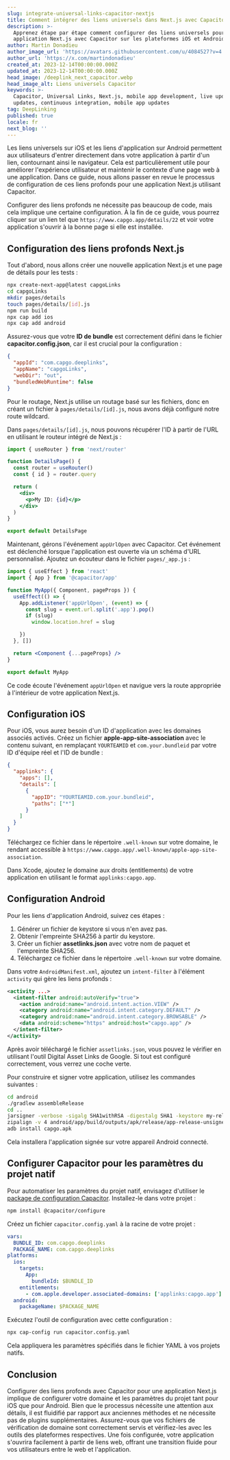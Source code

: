 ```yaml
---
slug: integrate-universal-links-capacitor-nextjs
title: Comment intégrer des liens universels dans Next.js avec Capacitor
description: >-
  Apprenez étape par étape comment configurer des liens universels pour votre
  application Next.js avec Capacitor sur les plateformes iOS et Android.
author: Martin Donadieu
author_image_url: 'https://avatars.githubusercontent.com/u/4084527?v=4'
author_url: 'https://x.com/martindonadieu'
created_at: 2023-12-14T00:00:00.000Z
updated_at: 2023-12-14T00:00:00.000Z
head_image: /deeplink_next_capacitor.webp
head_image_alt: Liens universels Capacitor
keywords: >-
  Capacitor, Universal Links, Next.js, mobile app development, live updates, OTA
  updates, continuous integration, mobile app updates
tag: DeepLinking
published: true
locale: fr
next_blog: ''
---
```

Les liens universels sur iOS et les liens d'application sur Android permettent aux utilisateurs d'entrer directement dans votre application à partir d'un lien, contournant ainsi le navigateur. Cela est particulièrement utile pour améliorer l'expérience utilisateur et maintenir le contexte d'une page web à une application. Dans ce guide, nous allons passer en revue le processus de configuration de ces liens profonds pour une application Next.js utilisant Capacitor.

Configurer des liens profonds ne nécessite pas beaucoup de code, mais cela implique une certaine configuration. À la fin de ce guide, vous pourrez cliquer sur un lien tel que `https://www.capgo.app/details/22` et voir votre application s'ouvrir à la bonne page si elle est installée.

## Configuration des liens profonds Next.js

Tout d'abord, nous allons créer une nouvelle application Next.js et une page de détails pour les tests :

```sh
npx create-next-app@latest capgoLinks
cd capgoLinks
mkdir pages/details
touch pages/details/[id].js
npm run build
npx cap add ios
npx cap add android
```

Assurez-vous que votre **ID de bundle** est correctement défini dans le fichier **capacitor.config.json**, car il est crucial pour la configuration :

```json
{
  "appId": "com.capgo.deeplinks",
  "appName": "capgoLinks",
  "webDir": "out",
  "bundledWebRuntime": false
}
```

Pour le routage, Next.js utilise un routage basé sur les fichiers, donc en créant un fichier à `pages/details/[id].js`, nous avons déjà configuré notre route wildcard.

Dans `pages/details/[id].js`, nous pouvons récupérer l'ID à partir de l'URL en utilisant le routeur intégré de Next.js :

```jsx
import { useRouter } from 'next/router'

function DetailsPage() {
  const router = useRouter()
  const { id } = router.query

  return (
    <div>
      <p>My ID: {id}</p>
    </div>
  )
}

export default DetailsPage
```

Maintenant, gérons l'événement `appUrlOpen` avec Capacitor. Cet événement est déclenché lorsque l'application est ouverte via un schéma d'URL personnalisé. Ajoutez un écouteur dans le fichier `pages/_app.js` :

```jsx
import { useEffect } from 'react'
import { App } from '@capacitor/app'

function MyApp({ Component, pageProps }) {
  useEffect(() => {
    App.addListener('appUrlOpen', (event) => {
      const slug = event.url.split('.app').pop()
      if (slug)
        window.location.href = slug

    })
  }, [])

  return <Component {...pageProps} />
}

export default MyApp
```

Ce code écoute l'événement `appUrlOpen` et navigue vers la route appropriée à l'intérieur de votre application Next.js.

## Configuration iOS

Pour iOS, vous aurez besoin d'un ID d'application avec les domaines associés activés. Créez un fichier **apple-app-site-association** avec le contenu suivant, en remplaçant `YOURTEAMID` et `com.your.bundleid` par votre ID d'équipe réel et l'ID de bundle :

```json
{
  "applinks": {
    "apps": [],
    "details": [
      {
        "appID": "YOURTEAMID.com.your.bundleid",
        "paths": ["*"]
      }
    ]
  }
}
```

Téléchargez ce fichier dans le répertoire `.well-known` sur votre domaine, le rendant accessible à `https://www.capgo.app/.well-known/apple-app-site-association`.

Dans Xcode, ajoutez le domaine aux droits (entitlements) de votre application en utilisant le format `applinks:capgo.app`.

## Configuration Android

Pour les liens d'application Android, suivez ces étapes :

1. Générer un fichier de keystore si vous n'en avez pas.
2. Obtenir l'empreinte SHA256 à partir du keystore.
3. Créer un fichier **assetlinks.json** avec votre nom de paquet et l'empreinte SHA256.
4. Téléchargez ce fichier dans le répertoire `.well-known` sur votre domaine.

Dans votre `AndroidManifest.xml`, ajoutez un `intent-filter` à l'élément `activity` qui gère les liens profonds :

```xml
<activity ...>
  <intent-filter android:autoVerify="true">
    <action android:name="android.intent.action.VIEW" />
    <category android:name="android.intent.category.DEFAULT" />
    <category android:name="android.intent.category.BROWSABLE" />
    <data android:scheme="https" android:host="capgo.app" />
  </intent-filter>
</activity>
```

Après avoir téléchargé le fichier `assetlinks.json`, vous pouvez le vérifier en utilisant l'outil Digital Asset Links de Google. Si tout est configuré correctement, vous verrez une coche verte.

Pour construire et signer votre application, utilisez les commandes suivantes :

```sh
cd android
./gradlew assembleRelease
cd ..
jarsigner -verbose -sigalg SHA1withRSA -digestalg SHA1 -keystore my-release-key.keystore android/app/build/outputs/apk/release/app-release-unsigned.apk alias_name
zipalign -v 4 android/app/build/outputs/apk/release/app-release-unsigned.apk capgo.apk
adb install capgo.apk
```

Cela installera l'application signée sur votre appareil Android connecté.

## Configurer Capacitor pour les paramètres du projet natif

Pour automatiser les paramètres du projet natif, envisagez d'utiliser le [package de configuration Capacitor](https://github.com/ionic-team/capacitor-configure/). Installez-le dans votre projet :

```sh
npm install @capacitor/configure
```

Créez un fichier `capacitor.config.yaml` à la racine de votre projet :

```yaml
vars:
  BUNDLE_ID: com.capgo.deeplinks
  PACKAGE_NAME: com.capgo.deeplinks
platforms:
  ios:
    targets:
      App:
        bundleId: $BUNDLE_ID
    entitlements:
      - com.apple.developer.associated-domains: ['applinks:capgo.app']
  android:
    packageName: $PACKAGE_NAME
```

Exécutez l'outil de configuration avec cette configuration :

```sh
npx cap-config run capacitor.config.yaml
```

Cela appliquera les paramètres spécifiés dans le fichier YAML à vos projets natifs.

## Conclusion

Configurer des liens profonds avec Capacitor pour une application Next.js implique de configurer votre domaine et les paramètres du projet tant pour iOS que pour Android. Bien que le processus nécessite une attention aux détails, il est fluidifié par rapport aux anciennes méthodes et ne nécessite pas de plugins supplémentaires. Assurez-vous que vos fichiers de vérification de domaine sont correctement servis et vérifiez-les avec les outils des plateformes respectives. Une fois configurée, votre application s'ouvrira facilement à partir de liens web, offrant une transition fluide pour vos utilisateurs entre le web et l'application.
